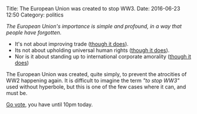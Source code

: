 Title: The European Union was created to stop WW3.
Date: 2016-06-23 12:50
Category: politics

*The European Union's importance is simple and profound, in a way that people have forgotten.*


 - It's not about improving trade ([though it does](http://www.ft.com/cms/s/2/3748166e-3151-11e6-ad39-3fee5ffe5b5b.html)).
 - Its not about upholding universal human rights ([though it does](https://en.wikipedia.org/wiki/European_Court_of_Human_Rights)).
 - Nor is it about standing up to international corporate amorality ([though it does](http://www.nytimes.com/2015/04/16/business/international/european-union-google-antitrust-case.html?_r=0))

The European Union was created, quite simply, to prevent the atrocities of WW2 happening again.
It is difficult to imagine the term _"to stop WW3"_ used without hyperbole, but this is one of the few cases where it can, and must be.


[Go vote](http://www.bbc.co.uk/news/uk-politics-eu-referendum-36584905), you have until 10pm today.
